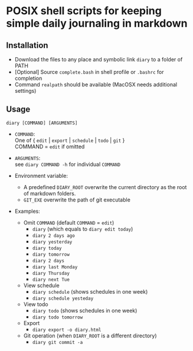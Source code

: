 # POSIX shell scripts for keeping simple daily journaling in markdown

## Installation
- Download the files to any place and symbolic link `diary` to a folder of PATH
- [Optional] Source `complete.bash` in shell profile or `.bashrc` for completion
- Command `realpath` should be available (MacOSX needs additional settings)

## Usage
`diary [COMMAND] [ARGUMENTS]`
-   `COMMAND`:  
    One of { `edit` | `export` | `schedule` | `todo` | `git` }  
    COMMAND = `edit` if omitted

-   `ARGUMENTS`:  
    see `diary COMMAND -h` for individual `COMMAND`

-   Environment variable:
    -   A predefined `DIARY_ROOT` overwrite the current
        directory as the root of markdown folders.
    -   `GIT_EXE` overwrite the path of git executable

- Examples:
    - Omit `COMMAND` (default `COMMAND` = `edit`)
        -   `diary` (which equals to `diary edit today`)
        -   `diary 2 days ago`
        -   `diary yesterday`
        -   `diary today`
        -   `diary tomorrow`
        -   `diary 2 days`
        -   `diary last Monday`
        -   `diary Thursday`
        -   `diary next Tue`
    - View schedule
        -   `diary schedule` (shows schedules in one week)
        -   `diary schedule yesteday`
    - View todo
        -   `diary todo` (shows schedules in one week)
        -   `diary todo tomorrow`
    - Export
        -   `diary export -o diary.html`
    - Git operation (when `DIARY_ROOT` is a different directory)
        -   `diary git commit -a`
